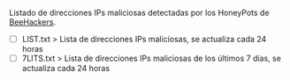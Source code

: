 Listado de direcciones IPs maliciosas detectadas por los HoneyPots de [BeeHackers](https://beehackers.es).  

- [ ] LIST.txt > Lista de direcciones IPs maliciosas, se actualiza cada 24 horas
- [ ] 7LITS.txt > Lista de direcciones IPs maliciosas de los últimos 7 días, se actualiza cada 24 horas
